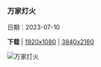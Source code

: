 ### 万家灯火

日期：2023-07-10

**下载**  |  [1920x1080](https://cn.bing.com/th?id=OHR.WorldPopDay_ZH-CN7074706912_1920x1080.jpg)  |  [3840x2160](https://cn.bing.com/th?id=OHR.WorldPopDay_ZH-CN7074706912_UHD.jpg)

![万家灯火](https://cn.bing.com/th?id=OHR.WorldPopDay_ZH-CN7074706912_1920x1080.jpg "Hong Kong SAR (© leungchopan/Getty Images)")

